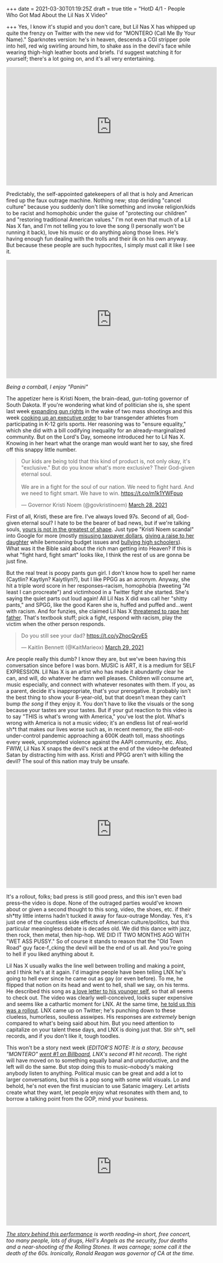 +++
date = 2021-03-30T01:19:25Z
draft = true
title = "HotD 4/1 - People Who Got Mad About the Lil Nas X Video"

+++
Yes, I know it's stupid and you don't care, but Lil Nas X has whipped up quite the frenzy on Twitter with the new vid for "MONTERO (Call Me By Your Name)." Sparknotes version: he's in heaven, descends a CGI stripper pole into hell, red wig swirling around him, to shake ass in the devil's face while wearing thigh-high leather boots and briefs. I'd suggest watching it for yourself; there's a lot going on, and it's all very entertaining.

<iframe width="560" height="315" src="https://www.youtube.com/embed/6swmTBVI83k" title="YouTube video player" frameborder="0" allow="accelerometer; autoplay; clipboard-write; encrypted-media; gyroscope; picture-in-picture" allowfullscreen></iframe>

Predictably, the self-appointed gatekeepers of all that is holy and American fired up the faux outrage machine. Nothing new; stop deriding "cancel culture" because you suddenly don't like something and invoke religion/kids to be racist and homophobic under the guise of "protecting our children" and "restoring traditional American values." I'm not even that much of a Lil Nas X fan, and I'm not telling you to love the song (I personally won't be running it back), love his music or do anything along those lines. He's having enough fun dealing with the trolls and their ilk on his own anyway. But because these people are such hypocrites, I simply must call it like I see it.

<iframe width="560" height="315" src="https://www.youtube.com/embed/bXcSLI58-h8" title="YouTube video player" frameborder="0" allow="accelerometer; autoplay; clipboard-write; encrypted-media; gyroscope; picture-in-picture" allowfullscreen></iframe>

_Being a cornball, I enjoy "Panini"_

The appetizer here is Kristi Noem, the brain-dead, gun-toting governor of South Dakota. If you're wondering what kind of politician she is, she spent last week [expanding gun rights](https://www.nraila.org/articles/20210324/south-dakota-governor-noem-signs-multiple-pro-gun-bills-into-law) in the wake of two mass shootings and this week [cooking up an executive order](https://www.cnn.com/2021/03/30/politics/south-dakota-transgender-sports-kristi-noem/index.html) to bar transgender athletes from participating in K-12 girls sports. Her reasoning was to "ensure equality," which she did with a bill codifying inequality for an already-marginalized community. But on the Lord's Day, someone introduced her to Lil Nas X. Knowing in her heart what the orange man would want her to say,  she fired off this snappy little number.

<blockquote class="twitter-tweet"><p lang="en" dir="ltr">Our kids are being told that this kind of product is, not only okay, it's "exclusive." But do you know what's more exclusive? Their God-given eternal soul.<br><br>We are in a fight for the soul of our nation. We need to fight hard. And we need to fight smart. We have to win. <a href="https://t.co/m1k1YWFpuo">https://t.co/m1k1YWFpuo</a></p>— Governor Kristi Noem (@govkristinoem) <a href="https://twitter.com/govkristinoem/status/1376239196709478400?ref_src=twsrc%5Etfw">March 28, 2021</a></blockquote> <script async src="https://platform.twitter.com/widgets.js" charset="utf-8"></script>

First of all, Kristi, these are fire. I've always loved 97s. Second of all, God-given eternal soul? I hate to be the bearer of bad news, but if we're talking souls, [yours is not in the greatest of shape](https://www.thedailybeast.com/gov-kristi-noem-says-shes-celebrating-intl-womens-day-by-signing-anti-trans-bill). Just type "Kristi Noem scandal" into Google for more (mostly [misusing taxpayer dollars](https://prospect.org/power/noem-bill-would-make-dark-money-disclosure-illegal/), [giving a raise to her daughter](https://www.aberdeennews.com/news/opinion/from-about-41k-to-58k-for-governor-s-daughter/article_fc637b86-1dbc-11ea-b961-db14b62c3554.html) while bemoaning budget issues and [bullying high schoolers](https://dakotafreepress.com/2019/06/16/girls-stater-expelled-after-posting-photo-of-noem-and-anti-trump-message/)). What was it the Bible said about the rich man getting into Heaven? If this is what "fight hard, fight smart" looks like, I think the rest of us are gonna be just fine.

But the real treat is poopy pants gun girl. I don't know how to spell her name (Caytlin? Kaytlyn? Kaiytliyn?), but I like PPGG as an acronym. Anyway, she hit a triple word score in her responses–racism, homophobia (tweeting "At least I can procreate") and victimhood in a Twitter fight she started. She's saying the quiet parts out loud again! All Lil Nas X did was call her "shitty pants," and SPGG, like the good Karen she is, huffed and puffed and...went with racism. And for funzies, she claimed Lil Nas X [threatened to rape her father](https://twitter.com/kaitmarieox/status/1376375609555886080). That's textbook stuff; pick a fight, respond with racism, play the victim when the other person responds.

<blockquote class="twitter-tweet"><p lang="en" dir="ltr">Do you still see your dad? <a href="https://t.co/yZhocQvvE5">https://t.co/yZhocQvvE5</a></p>— Kaitlin Bennett (@KaitMarieox) <a href="https://twitter.com/KaitMarieox/status/1376364462911987712?ref_src=twsrc%5Etfw">March 29, 2021</a></blockquote> <script async src="https://platform.twitter.com/widgets.js" charset="utf-8"></script>

Are people really this dumb? I know they are, but we've been having this conversation since before I was born. MUSIC is ART, it is a medium for SELF EXPRESSION. Lil Nas X is an artist who has made it abundantly clear he can, and will, do whatever he damn well pleases. Children will consume art, music especially, and connect with whatever resonates with them. If you, as a parent, decide it's inappropriate, that's your prerogative. It probably isn't the best thing to show your 8-year-old, but that doesn't mean they can't bump _the song_ if they enjoy it. You don't have to like the visuals or the song because your tastes are your tastes. But if your gut reaction to this video is to say "THIS is what's wrong with America," you've lost the plot. What's wrong with America is not a music video; it's an endless list of real-world sh*t that makes our lives worse such as, in recent memory, the still-not-under-control pandemic approaching a 600K death toll, mass shootings every week, unprompted violence against the AAPI community, etc.  Also, FWIW, Lil Nas X snaps the devil's neck at the end of the video–he defeated Satan by distracting him with ass. Kristi and PPGG aren't with killing the devil? The soul of this nation may truly be unsafe.

<iframe width="560" height="315" src="https://www.youtube.com/embed/sLSorLH-FEg" title="YouTube video player" frameborder="0" allow="accelerometer; autoplay; clipboard-write; encrypted-media; gyroscope; picture-in-picture" allowfullscreen></iframe>

It's a rollout, folks; bad press is still good press, and this isn't even bad press–the video is dope. None of the outraged parties would've known about or given a second thought to this song, video, the shoes, etc. if their sh*tty little interns hadn't tucked it away for faux-outrage Monday. Yes, it's just one of the countless side effects of American culture/politics, but this particular meaningless debate is decades old. We did this dance with jazz, then rock, then metal, then hip-hop. WE DID IT TWO MONTHS AGO WITH "WET ASS PUSSY." So of course it stands to reason that the "Old Town Road" guy face-f_cking the devil will be the end of us all. And you're going to hell if you liked anything about it.

Lil Nas X usually walks the line well between trolling and making a point, and I think he's at it again. I'd imagine people have been telling LNX he's going to hell ever since he came out as gay (or even before). To me, he flipped that notion on its head and went to hell, shall we say, on his terms. He described this song as [a love letter to his younger self](https://www.instagram.com/p/CM3i2RelCkK/), so that all seems to check out. The video was clearly well-conceived, looks super expensive and seems like a cathartic moment for LNX. At the same time, [he told us this was a rollout](https://twitter.com/LilNasX/status/1376568409295491081). LNX came up on Twitter; he's punching down to these clueless, humorless, soulless asswipes. His responses are _extremely_ benign compared to what's being said about him. But you need attention to capitalize on your talent these days, and LNX is doing just that. Stir sh*t, sell records, and if you don't like it, tough toodles.

This won't be a story next week (_EDITOR'S NOTE: It is a story, because "MONTERO"_ [_went #1 on Billboard_](https://www.billboard.com/articles/columns/hip-hop/9551483/lil-nas-x-montero-number-one-hot-100)_, LNX's second #1 hit record_). The right will have moved on to something equally banal and unproductive, and the left will do the same. But stop doing this to music–nobody's making anybody listen to anything. Political music can be great and add a lot to larger conversations, but this is a pop song with some wild visuals. Lo and behold, he's not even the first musician to use Satanic imagery. Let artists create what they want, let people enjoy what resonates with them and, to borrow a talking point from the GOP, mind your business.

<iframe width="560" height="315" src="https://www.youtube.com/embed/pqK-J9S2GXs" title="YouTube video player" frameborder="0" allow="accelerometer; autoplay; clipboard-write; encrypted-media; gyroscope; picture-in-picture" allowfullscreen></iframe>

[_The story behind this performance_](https://en.wikipedia.org/wiki/Altamont_Free_Concert) _is worth reading–in short, free concert, too many people, lots of drugs, Hell's Angels as the security, four deaths and a near-shooting of the Rolling Stones. It was carnage; some call it the death of the 60s. Ironically, Ronald Reagan was governor of CA at the time._